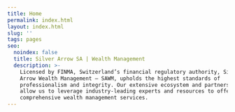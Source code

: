 ```yaml
---
title: Home
permalink: index.html
layout: index.html
slug: ''
tags: pages
seo:
  noindex: false
  title: Silver Arrow SA | Wealth Management
  description: >-
    Licensed by FINMA, Switzerland’s financial regulatory authority, Silver
    Arrow Wealth Management — SAWM, upholds the highest standards of
    professionalism and integrity. Our extensive ecosystem and partnership model
    allow us to leverage industry-leading experts and resources to offer
    comprehensive wealth management services.
---
```



